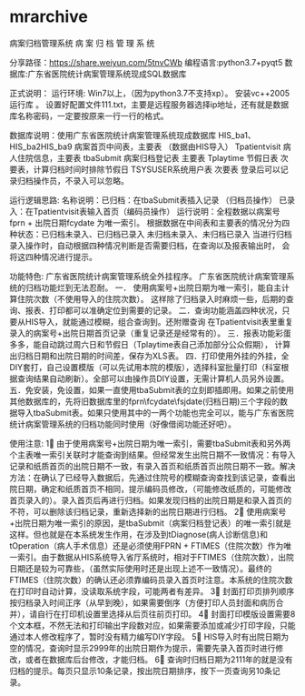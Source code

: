# mrarchive
病案归档管理系统
病 案 归 档 管 理 系 统

分享路径：https://share.weiyun.com/5tnvCWb
编程语言:python3.7+pyqt5
数据库:广东省医院统计病案管理系统现成SQL数据库
 
正式说明：
运行环境:
Win7以上，（因为python3.7不支持xp）。
安装vc++2005运行库 。
设置好配置文件111.txt，主要是远程服务器选择ip地址，还有就是数据库名称密码，一定要按原来一行一行的格式。

数据库说明：使用广东省医院统计病案管理系统现成数据库
HIS_ba1、HIS_ba2HIS_ba9  病案首页中间表，主要表 （数据由HIS导入）
Tpatientvisit	病人住院信息，主要表
tbaSubmit  病案归档登记表  主要表
Tplaytime  节假日表 次要表，计算归档时间时排除节假日
TSYSUSER系统用户表 次要表 登录后可以记录归档操作员，不录入可以忽略。

运行逻辑思路:
名称说明：已归档：在tbaSubmit表插入记录  （归档员操作）
          已录入：在Tpatientvisit表输入首页（编码员操作）
运行说明：全程数据以病案号fprn + 出院日期fcydate 为唯一索引。
根据数据在中间表和主要表的情况分为四种状态：已归档未录入、已归档已录入
                          未归档未录入、未归档已录入
当进行归档录入操作时，自动根据四种情况判断是否需要归档，在查询以及报表输出时，
会将这四种情况进行提示。


功能特色: 广东省医院统计病案管理系统全外挂程序。
广东省医院统计病案管理系统的归档功能烂到无法忍耐。
一．	使用病案号+出院日期为唯一索引，能自主计算住院次数（不使用导入的住院次数）。
这样除了归档录入时麻烦一些，后期的查询、报表、打印都可以准确定位到需要的记录。
二．查询功能涵盖四种状况，只要从HIS导入，就能通过模糊，组合查询到。还附赠查询
在Tpatientvisit表里重复录入的病案号+出院日期首页记录（重复记录还是经常有的）。
三．报表功能彩蛋多多，能自动跳过周六日和节假日（Tplaytime表自己添加部分公众假期），
计算出归档日期和出院日期的时间差，保存为XLS表。
四．打印使用外挂的外挂，全DIY套打，自己设置模版（可以先试用本院的模版），选择科室批量打印（科室根据查询结果自动刷新）。全部可以由操作员DIY设置，无需计算机人员另外设置。
五．免安装，免设置，如果一直使用tbaSubmit表的立刻即插即用。如果之前使用其他数据库的，先将旧数据库里的fprn\fcydate\fsjdate(归档日期)三个字段的数据导入tbaSubmit表。如果只使用其中的一两个功能也完全可以，能与广东省医院统计病案管理系统的归档功能同时使用（好像借阅功能还好吧）。

使用注意:
1 由于使用病案号+出院日期为唯一索引，需要tbaSubmit表和另外两个主表唯一索引关联时才能查询到结果。但经常发生出院日期不一致情况：有导入记录和纸质首页的出院日期不一致，有录入首页和纸质首页出院日期不一致。解决方法：在确认了已经导入数据后，先通过住院号的模糊查询查找到该记录，查看出院日期，确定和纸质首页不相同，提示编码员修改，（可能修改纸质的，可能修改首页录入的）。录入首页后再进行归档。如果发现归档的出院日期是和录入首页的不符，可以删除该归档记录，重新选择新的出院日期进行归档。
2 使用病案号+出院日期为唯一索引的原因，是tbaSubmit（病案归档登记表）的唯一索引就是这样。但也就是在本系统发生作用，在涉及到tDiagnose(病人诊断信息)和tOperation（病人手术信息）还是必须使用FPRN + FTIMES（住院次数）作为唯一索引。由于数据从HIS系统导入省厅系统时，相对于FTIMES（住院次数），出院日期还是较为可靠些，（虽然实际使用时还是出现上述不一致情况）。最终的FTIMES（住院次数）的确认还必须靠编码员录入首页时注意。本系统的住院次数在打印时自动计算，没读取系统字段，可能两者有差异。
3 封面打印页排列顺序按归档录入时间正序（从早到晚），如果需要倒序（方便打印人员封面和病历合并），请自行在打印机设置里选择从后页往前页打印。
4 封面打印模版设置需要8个文本框，不然无法和打印输出字段数对应，如果需要添加或减少打印字段，只能通过本人修改程序了，暂时没有精力编写DIY字段。
5 HIS导入时有出院日期为空的情况，查询时显示2999年的出院日期作为提示，需要先录入首页时进行修改，或者在数据库后台修改，才能归档。
6 查询时归档日期为2111年的就是没有归档的提示。每页只显示10条记录，按出院日期排序，按下一页查询另10条记录。
